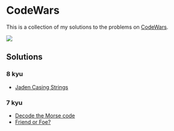 # CodeWars

This is a collection of my solutions to the problems on [CodeWars](https://www.codewars.com/users/abdeljalil-salhi/).

<img src="https://www.codewars.com/users/abdeljalil-salhi/badges/large" />

## Solutions

### 8 kyu

- [Jaden Casing Strings](/8kyu_jaden_casing_strings/solution.js)

### 7 kyu

- [Decode the Morse code](/7kyu_decode_the_morse_code/decodeMorse.js)
- [Friend or Foe?](/7kyu_friend_or_foe/solution.js)
